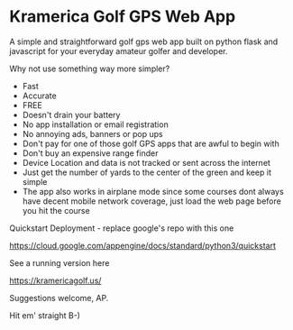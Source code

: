 # Kramerica Golf GPS Web App
A simple and straightforward golf gps web app built on python flask and javascript for your everyday amateur golfer and developer.

Why not use something way more simpler?
- Fast
- Accurate
- FREE
- Doesn't drain your battery
- No app installation or email registration
- No annoying ads, banners or pop ups
- Don't pay for one of those golf GPS apps that are awful to begin with
- Don't buy an expensive range finder
- Device Location and data is not tracked or sent across the internet
- Just get the number of yards to the center of the green and keep it simple
- The app also works in airplane mode since some courses dont always have decent mobile network coverage, just load the web page before you hit the course

Quickstart Deployment - replace google's repo with this one

https://cloud.google.com/appengine/docs/standard/python3/quickstart

See a running version here

https://kramericagolf.us/

Suggestions welcome, AP.

Hit em' straight B-)
